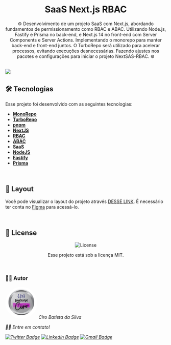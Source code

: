 <h1 align="center"> 
SaaS Next.js RBAC
</h1>

<p align="center">
⚙️ Desenvolvimento de um projeto SaaS com Next.js, abordando fundamentos de permissionamento como RBAC e ABAC. Utilizando Node.js, Fastify e Prisma no back-end, e Next.js 14 no front-end com Server Components e Server Actions. Implementando o monorepo para manter back-end e front-end juntos. O TurboRepo será utilizado para acelerar processos, evitando execuções desnecessárias. Fazendo ajustes nos pacotes e configurações para iniciar o projeto NextSAS-RBAC. ⚙️
</p>

<br>

  <img src=".github/">

<br>

## 🛠 Tecnologias

Esse projeto foi desenvolvido com as seguintes tecnologias:

- **[MonoRepo](#)**
- **[TurboRepo](#)**
- **[pnpm](#)**
- **[NextJS](#)**
- **[RBAC](#)**
- **[ABAC](#)**
- **[SaaS](#)**
- **[NodeJS](#)**
- **[Fastify](#)**
- **[Prisma](#)**

<br>

## 🎨 Layout

Você pode visualizar o layout do projeto através [DESSE LINK](#). É necessário ter conta no [Figma](https://figma.com) para acessá-lo.

<br>

## 📝 License

<p align="center">
  <img alt="License" src="https://img.shields.io/static/v1?label=license&message=MIT&color=49AA26&labelColor=000000">
</p>
<p align="center">Esse projeto está sob a licença MIT.</p>

<br>

### 👨‍💻 Autor

 <img style="border-radius: 50%;" src="./public/TI-System.png" width="100px;" alt=""/>
 <em>Ciro Batista da Silva<em>
 
 <br/>

 <p>👋🏽 Entre em contato!</p>

[![Twitter Badge](https://img.shields.io/badge/-@CiroSilva2020-1ca0f1?style=flat-square&labelColor=1ca0f1&logo=twitter&logoColor=white&link=https://twitter.com/CiroSilva2020)](https://twitter.com/CiroSilva2020) [![Linkedin Badge](https://img.shields.io/badge/-Ciro-blue?style=flat-square&logo=Linkedin&logoColor=white&link=https://www.linkedin.com/in/ciro-batista-da-silva-8b6838205/)](https://www.linkedin.com/in/ciro-batista-da-silva-8b6838205/)
[![Gmail Badge](https://img.shields.io/badge/-cirofight@gmail.com-c14438?style=flat-square&logo=Gmail&logoColor=white&link=mailto:cirofight@gmail.com)](mailto:cirofight@gmail.com)
